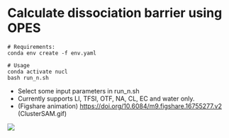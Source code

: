 # Calculate dissociation barrier using OPES

  ```
# Requirements:
conda env create -f env.yaml
  ```
  ```
# Usage
conda activate nucl
bash run_n.sh
  ```
  - Select some input parameters in run_n.sh
  - Currently supports LI, TFSI, OTF, NA, CL, EC and water only.
  - (Figshare animation) https://doi.org/10.6084/m9.figshare.16755277.v2 (ClusterSAM.gif)

   ![](ClusterSAM.gif)

  ```
